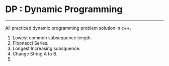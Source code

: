 # DP   : Dynamic Programming
__________________________________________
All practiced dynamic programming problem solution in c++.

1. Lowest common subsequence length.
2. Fibonacci Series.
3. Longest Increasing subsquence.
4. Change String A  to B.
5. 
